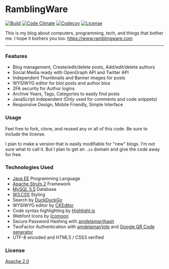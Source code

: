 # RamblingWare

[![Build](https://img.shields.io/travis/RamblingWare/RamblingWare.svg)](https://travis-ci.org/RamblingWare/RamblingWare)
[![Code Climate](https://img.shields.io/codeclimate/github/RamblingWare/RamblingWare.svg)](https://codeclimate.com/github/RamblingWare/RamblingWare)
[![Codecov](https://img.shields.io/codecov/c/github/RamblingWare/RamblingWare.svg)](https://codecov.io/gh/RamblingWare/RamblingWare)
[![License](https://img.shields.io/:license-apache-blue.svg)](https://github.com/RamblingWare/RamblingWare/blob/master/LICENSE)


This is my blog about computers, programming, tech, and things that bother me. I hope it bothers you too.
https://www.ramblingware.com

---

### Features

- Blog management, Create/edit/delete posts, Add/edit/delete authors
- Social Media ready with OpenGraph API and Twitter API
- Independent Thumbnails and Banner images for posts
- WYSIWYG editor for blot posts and author bios
- 2FA security for Author logins
- Archive Years, Tags, Categories to easily find posts
- JavaScript independent (Only used for comments and code snippets)
- Responsive Design, Mobile Friendly, Simple Interface

### Usage

Feel free to fork, clone, and reused any or all of this code. Be sure to include the license.

I plan to make a version that is easily modifiable for "new" blogs. I'm not sure what to call it. But I plan to get an `.io` domain and give the code away for free.

### Technologies Used

- [Java EE](https://www.java.com/) Programming Language
- [Apache Struts 2](https://struts.apache.org/) Framework
- [MySQL 5.5](https://www.mysql.com/) Database
- [W3.CSS](http://www.w3schools.com/css/) Styling
- Search by [DuckDuckGo](https://duckduckgo.com)
- WYSIWYG editor by [CKEditor](http://ckeditor.com/download)
- Code syntax highlighting by [Highlight.js](https://highlightjs.org/)
- Webfont Icons by [Icomoon](https://icomoon.io/)
- Secure Password Hashing with [amdelamar/jhash](https://github.com/amdelamar/jhash)
- TwoFactor Authentication with [amdelamar/jotp](https://github.com/amdelamar/jotp) and [Google QR Code generator](https://chart.googleapis.com/chart?chs=200x200&cht=qr&chl=200x200&chld=M|0&cht=qr&chl=otpauth://totp/Company:user@test.com?secret=6ZT3L2TKZ3WYBDS7FEY65TOQZRSRUY7M&issuer=Company&algorithm=SHA1&digits=6&period=30)
- UTF-8 encoded and HTML5 / CSS3 verified

### License

[Apache 2.0](https://github.com/RamblingWare/RamblingWare/blob/master/LICENSE)
